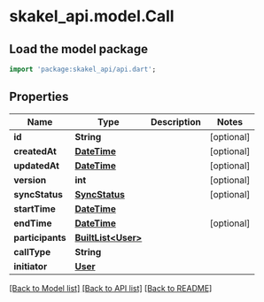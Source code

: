 # skakel_api.model.Call

## Load the model package
```dart
import 'package:skakel_api/api.dart';
```

## Properties
Name | Type | Description | Notes
------------ | ------------- | ------------- | -------------
**id** | **String** |  | [optional] 
**createdAt** | [**DateTime**](DateTime.md) |  | [optional] 
**updatedAt** | [**DateTime**](DateTime.md) |  | [optional] 
**version** | **int** |  | [optional] 
**syncStatus** | [**SyncStatus**](SyncStatus.md) |  | [optional] 
**startTime** | [**DateTime**](DateTime.md) |  | 
**endTime** | [**DateTime**](DateTime.md) |  | [optional] 
**participants** | [**BuiltList&lt;User&gt;**](User.md) |  | 
**callType** | **String** |  | 
**initiator** | [**User**](User.md) |  | 

[[Back to Model list]](../README.md#documentation-for-models) [[Back to API list]](../README.md#documentation-for-api-endpoints) [[Back to README]](../README.md)


